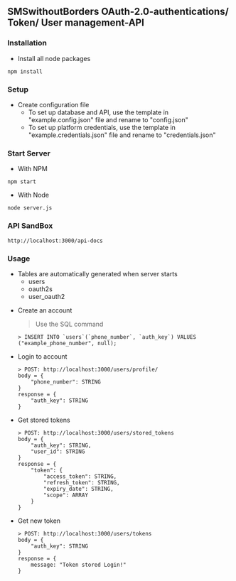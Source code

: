 ## SMSwithoutBorders OAuth-2.0-authentications/ Token/ User management-API

### Installation

* Install all node packages
```
npm install
```

### Setup
* Create configuration file
    * To set up database and API, use the template in "example.config.json" file and rename to "config.json"
    * To set up platform credentials, use the template in "example.credentials.json" file and rename to "credentials.json"
### Start Server
* With NPM
```
npm start
```
* With Node
```
node server.js
```

### API SandBox
```
http://localhost:3000/api-docs
```

### Usage
- Tables are automatically generated when server starts
    * users
    * oauth2s
    * user_oauth2

* Create an account
    > Use the SQL command
    ```
    > INSERT INTO `users`(`phone_number`, `auth_key`) VALUES ("example_phone_number", null);
    ```
* Login to account

    ```
    > POST: http://localhost:3000/users/profile/
    body = {
        "phone_number": STRING
    }
    response = {
        "auth_key": STRING
    }    
    ```
* Get stored tokens

    ```
    > POST: http://localhost:3000/users/stored_tokens
    body = {
        "auth_key": STRING,
        "user_id": STRING
    }
    response = {
        "token": {
            "access_token": STRING,
            "refresh_token": STRING,
            "expiry_date": STRING,
            "scope": ARRAY
        }
    }
    ```
* Get new token

    ```
    > POST: http://localhost:3000/users/tokens
    body = {
        "auth_key": STRING
    }
    response = {
        message: "Token stored Login!"
    }
    ```